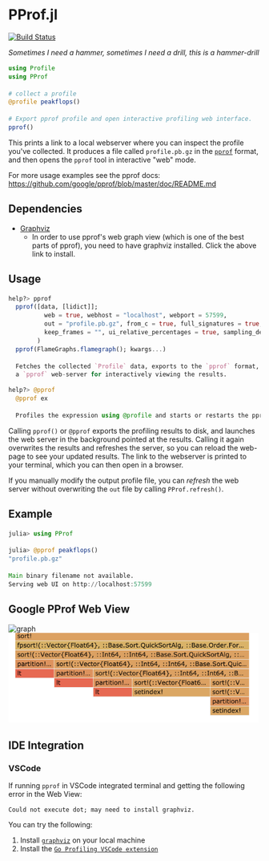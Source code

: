# PProf.jl

[![Build Status](https://travis-ci.com/vchuravy/PProf.jl.svg?branch=master)](https://travis-ci.com/vchuravy/PProf.jl)


*Sometimes I need a hammer, sometimes I need a drill, this is a hammer-drill*

```julia
using Profile
using PProf

# collect a profile
@profile peakflops()

# Export pprof profile and open interactive profiling web interface.
pprof()
```

This prints a link to a local webserver where you can inspect the profile you've collected. It produces a file called `profile.pb.gz` in the [`pprof`](https://github.com/google/pprof) format, and then opens the `pprof` tool in interactive "web" mode.

For more usage examples see the pprof docs: https://github.com/google/pprof/blob/master/doc/README.md

## Dependencies
- [Graphviz](https://www.graphviz.org/)
    - In order to use pprof's web graph view (which is one of the best parts of pprof), you need to have graphviz installed. Click the above link to install.

## Usage
```julia
help?> pprof
  pprof([data, [lidict]];
          web = true, webhost = "localhost", webport = 57599,
          out = "profile.pb.gz", from_c = true, full_signatures = true, drop_frames = "",
          keep_frames = "", ui_relative_percentages = true, sampling_delay = nothing,
        )
  pprof(FlameGraphs.flamegraph(); kwargs...)

  Fetches the collected `Profile` data, exports to the `pprof` format, and (optionally) opens
  a `pprof` web-server for interactively viewing the results.
```
```julia
help?> @pprof
  @pprof ex

  Profiles the expression using @profile and starts or restarts the pprof() web UI with default arguments.
```

Calling `pprof()` or `@pprof` exports the profiling results to disk, and launches the web server in the background pointed at the results. Calling it again overwrites the results and refreshes the server, so you can reload the web-page to see your updated results. The link to the webserver is printed to your terminal, which you can then open in a browser.

If you manually modify the output profile file, you can _refresh_ the web server without overwriting the `out` file by calling `PProf.refresh()`.

## Example
```julia
julia> using PProf

julia> @pprof peakflops()
"profile.pb.gz"

Main binary filename not available.
Serving web UI on http://localhost:57599
```


## Google PProf Web View
<img width=500px src="docs/graph.png" alt="graph"/>

<img width=500px src="docs/flamegraph.png" alt="flamegraph"/>


## IDE Integration
### VSCode
If running  `pprof` in VSCode integrated terminal and getting the following error in the Web View:
```
Could not execute dot; may need to install graphviz.
``` 

You can try the following:
1. Install  [`graphviz`](https://graphviz.org/) on your local machine
2. Install  the [`Go Profiling VSCode extension`](https://marketplace.visualstudio.com/items?itemName=MaxMedia.go-prof)